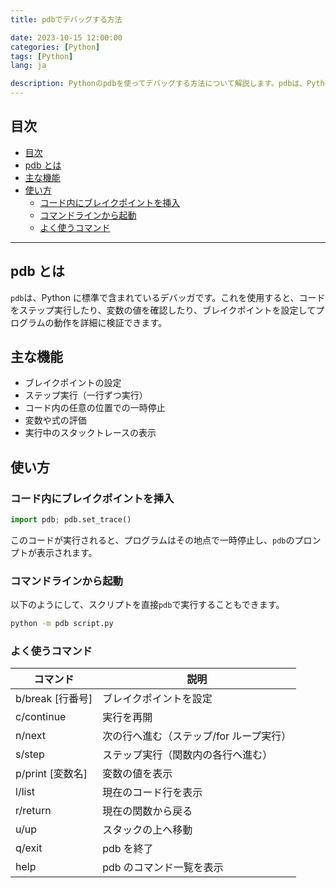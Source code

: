 ```yaml
---
title: pdbでデバッグする方法

date: 2023-10-15 12:00:00
categories: [Python]
tags: [Python]
lang: ja

description: Pythonのpdbを使ってデバッグする方法について解説します。pdbは、Pythonに標準で含まれているデバッガです。これを使用すると、コードをステップ実行したり、変数の値を確認したり、ブレイクポイントを設定してプログラムの動作を詳細に確認できます。
---
```


## 目次

- [目次](#%E7%9B%AE%E6%AC%A1)
- [pdb とは](#pdb-%E3%81%A8%E3%81%AF)
- [主な機能](#%E4%B8%BB%E3%81%AA%E6%A9%9F%E8%83%BD)
- [使い方](#%E4%BD%BF%E3%81%84%E6%96%B9)
  - [コード内にブレイクポイントを挿入](#%E3%82%B3%E3%83%BC%E3%83%89%E5%86%85%E3%81%AB%E3%83%96%E3%83%AC%E3%82%A4%E3%82%AF%E3%83%9D%E3%82%A4%E3%83%B3%E3%83%88%E3%82%92%E6%8C%BF%E5%85%A5)
  - [コマンドラインから起動](#%E3%82%B3%E3%83%9E%E3%83%B3%E3%83%89%E3%83%A9%E3%82%A4%E3%83%B3%E3%81%8B%E3%82%89%E8%B5%B7%E5%8B%95)
  - [よく使うコマンド](#%E3%82%88%E3%81%8F%E4%BD%BF%E3%81%86%E3%82%B3%E3%83%9E%E3%83%B3%E3%83%89)

---

## pdb とは

`pdb`は、Python に標準で含まれているデバッガです。これを使用すると、コードをステップ実行したり、変数の値を確認したり、ブレイクポイントを設定してプログラムの動作を詳細に検証できます。

## 主な機能

- ブレイクポイントの設定
- ステップ実行（一行ずつ実行）
- コード内の任意の位置での一時停止
- 変数や式の評価
- 実行中のスタックトレースの表示

## 使い方

### コード内にブレイクポイントを挿入

```python
import pdb; pdb.set_trace()
```

このコードが実行されると、プログラムはその地点で一時停止し、`pdb`のプロンプトが表示されます。

### コマンドラインから起動

以下のようにして、スクリプトを直接`pdb`で実行することもできます。

```bash
python -m pdb script.py
```

### よく使うコマンド

| コマンド         | 説明                                    |
| ---------------- | --------------------------------------- |
| b/break [行番号] | ブレイクポイントを設定                  |
| c/continue       | 実行を再開                              |
| n/next           | 次の行へ進む（ステップ/for ループ実行） |
| s/step           | ステップ実行（関数内の各行へ進む）      |
| p/print [変数名] | 変数の値を表示                          |
| l/list           | 現在のコード行を表示                    |
| r/return         | 現在の関数から戻る                      |
| u/up             | スタックの上へ移動                      |
| q/exit           | pdb を終了                              |
| help             | pdb のコマンド一覧を表示                |
